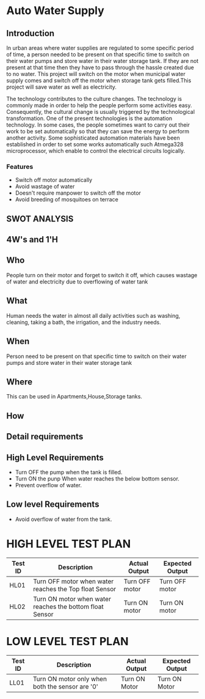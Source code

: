 # Auto Water Supply

## Introduction
In urban areas where water supplies are regulated to some specific period of time, a person needed to be present on that specific time to switch on their water pumps and store water in their water storage tank. If they are not present at that time then they have to pass through the hassle created due to no water. This project will switch on the motor when municipal water supply comes and switch off the motor when storage tank gets filled.This project will save water as well as electricity. 

The technology contributes to the culture changes. The technology is commonly made in order to help the people perform some activities easy. Consequently, the cultural change is usually triggered by the technological transformation. One of the present technologies is the automation technology. In some cases, the people sometimes want to carry out their work to be set automatically so that they can save the energy to perform another activity. Some sophisticated automation materials have been established in order to set some works automatically such Atmega328 microprocessor, which enable to control the electrical circuits logically.

### Features
- Switch off motor automatically
- Avoid wastage of water  
- Doesn't require manpower to switch off the motor 
- Avoid breeding of mosquitoes on terrace
## SWOT ANALYSIS
## 4W&#39;s and 1&#39;H
## Who
People turn on their motor and forget to switch it off, which causes wastage of water and electricity due to overflowing of water tank
## What
Human needs the water in almost all daily activities such as washing, cleaning, taking a bath, the irrigation, and the industry needs.
## When
Person need to be present on that specific time to switch on their water pumps and store water in their water storage tank
## Where
This can be used in Apartments,House,Storage tanks.
## How

## Detail requirements
## High Level Requirements
- Turn OFF the pump when the tank is filled.
- Turn ON the punp When water reaches the below bottom sensor.
- Prevent overflow of water.
## Low level Requirements
- Avoid overflow of water from the tank. 






# HIGH LEVEL TEST PLAN

| **Test ID** | **Description**                                              | **Actual Output** | **Expected Output** |   
|-------------|--------------------------------------------------------------|--------------------|-----------------|
|  HL01      | Turn OFF motor when water reaches the Top float Sensor |   Turn OFF motor | Turn OFF motor|
|  HL02      | Turn ON motor when water reaches the bottom float Sensor|  Turn ON motor|Turn ON motor  |

# LOW LEVEL TEST PLAN
| **Test ID** | **Description**                                              | **Actual Output** | **Expected Output** |   
|-------------|--------------------------------------------------------------|--------------------|-----------------|
|  LL01     | Turn ON motor only when both the sensor are '0' | Turn ON Motor | Turn ON Motor |




